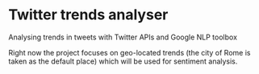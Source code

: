 # Twitter trends analyser
Analysing trends in tweets with Twitter APIs and Google NLP toolbox

Right now the project focuses on geo-located trends 
(the city of Rome is taken as the default place) which
will be used for sentiment analysis.
